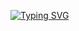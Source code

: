 [![Typing SVG](https://readme-typing-svg.demolab.com?font=Fira+Code&pause=1000&color=34BA21&background=000000&center=true&vCenter=true&width=435&lines=%F0%9F%91%8B+%C2%A1Hola!+Soy+v0ltax;Este+es+mi+blog+de+prueba+%F0%9F%A7%91%E2%80%8D%F0%9F%92%BB)](https://git.io/typing-svg)
